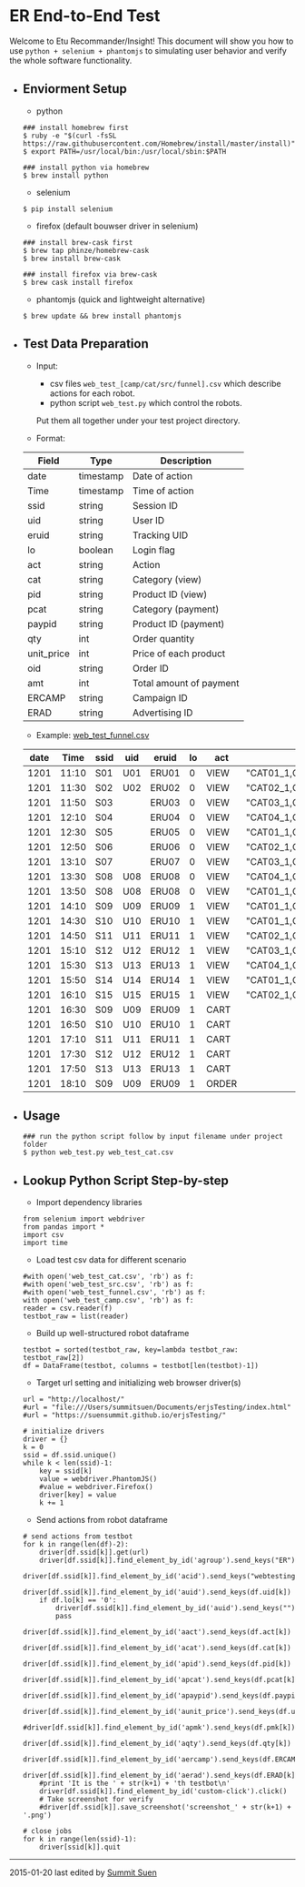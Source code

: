 ER End-to-End Test
===

Welcome to Etu Recommander/Insight! This document will show you how to use `python + selenium + phantomjs` to simulating user behavior and verify the whole software functionality.

- ## Enviorment Setup

	- python
	```
	### install homebrew first
	$ ruby -e "$(curl -fsSL https://raw.githubusercontent.com/Homebrew/install/master/install)"
	$ export PATH=/usr/local/bin:/usr/local/sbin:$PATH

	### install python via homebrew
	$ brew install python
	```

	- selenium
	```
	$ pip install selenium
	```

	- firefox (default bouwser driver in selenium)
	```
	### install brew-cask first
	$ brew tap phinze/homebrew-cask
	$ brew install brew-cask

	### install firefox via brew-cask
	$ brew cask install firefox
	```

	- phantomjs (quick and lightweight alternative)
	```
	$ brew update && brew install phantomjs
	```

- ## Test Data Preparation

	- Input: 
		- csv files `web_test_[camp/cat/src/funnel].csv` which describe actions for each robot.
		- python script `web_test.py` which control the robots.
		
		Put them all together under your test project directory.

	- Format: 

	| Field | Type | Description |
	|---|---|---|
	| date | timestamp | Date of action |
	| Time | timestamp | Time of action |
	| ssid | string | Session ID |
	| uid | string | User ID |
	| eruid | string | Tracking UID |
	| lo | boolean | Login flag |
	| act | string | Action |
	| cat | string | Category (view) |
	| pid | string | Product ID (view) |
	| pcat | string | Category (payment) |
	| paypid | string | Product ID (payment) |
	| qty | int | Order quantity |
	| unit_price | int | Price of each product |
	| oid | string | Order ID |
	| amt | int | Total amount of payment |
	| ERCAMP | string | Campaign ID |
	| ERAD | string | Advertising ID |

	- Example: [web_test_funnel.csv](https://github.com/suensummit/erjsTesting/blob/gh-pages/web_test_funnel.csv)

	| date | Time | ssid | uid | eruid | lo | act | cat | pid | pcat | paypid | qty | unit_price | oid | amt | ERCAMP | ERAD |
	|---|---|---|---|---|---|---|---|---|---|---|---|---|---|---|---|---|
	| 1201 | 11:10 | S01 | U01 | ERU01 | 0 | VIEW | "CAT01_1,CAT01_2,CAT01_3,CAT01_4,CAT01_5" | PID01 |  |  |  |  |  |  | CAMP1 | AD1.1 |
	| 1201 | 11:30 | S02 | U02 | ERU02 | 0 | VIEW | "CAT02_1,CAT02_2,CAT02_3,CAT02_4,CAT02_5" | PID02 |  |  |  |  |  |  | CAMP2 | AD2.1 |
	| 1201 | 11:50 | S03 |  | ERU03 | 0 | VIEW | "CAT03_1,CAT03_2,CAT03_3,CAT03_4,CAT03_5" | PID03 |  |  |  |  |  |  | CAMP1 | AD1.2 |
	| 1201 | 12:10 | S04 |  | ERU04 | 0 | VIEW | "CAT04_1,CAT04_2,CAT04_3,CAT04_4,CAT04_5" | PID04 |  |  |  |  |  |  | CAMP2 | AD2.1 |
	| 1201 | 12:30 | S05 |  | ERU05 | 0 | VIEW | "CAT01_1,CAT01_2,CAT01_3,CAT01_4,CAT01_5" | PID01 |  |  |  |  |  |  | CAMP2 | AD2.1 |
	| 1201 | 12:50 | S06 |  | ERU06 | 0 | VIEW | "CAT02_1,CAT02_2,CAT02_3,CAT02_4,CAT02_5" | PID02 |  |  |  |  |  |  | CAMP2 | AD2.3 |
	| 1201 | 13:10 | S07 |  | ERU07 | 0 | VIEW | "CAT03_1,CAT03_2,CAT03_3,CAT03_4,CAT03_5" | PID03 |  |  |  |  |  |  | CAMP2 | AD2.2 |
	| 1201 | 13:30 | S08 | U08 | ERU08 | 0 | VIEW | "CAT04_1,CAT04_2,CAT04_3,CAT04_4,CAT04_5" | PID04 |  |  |  |  |  |  | CAMP1 | AD1.3 |
	| 1201 | 13:50 | S08 | U08 | ERU08 | 0 | VIEW | "CAT01_1,CAT01_2,CAT01_3,CAT01_4,CAT01_5" | PID04 |  |  |  |  |  |  | CAMP1 | AD1.3 |
	| 1201 | 14:10 | S09 | U09 | ERU09 | 1 | VIEW | "CAT01_1,CAT01_2,CAT01_3,CAT01_4,CAT01_5" | PID01 |  |  |  |  |  |  | CAMP2 | AD2.2 |
	| 1201 | 14:30 | S10 | U10 | ERU10 | 1 | VIEW | "CAT01_1,CAT01_2,CAT01_3,CAT01_4,CAT01_5" | PID01 |  |  |  |  |  |  | CAMP2 | AD2.2 |
	| 1201 | 14:50 | S11 | U11 | ERU11 | 1 | VIEW | "CAT02_1,CAT02_2,CAT02_3,CAT02_4,CAT02_5" | PID02 |  |  |  |  |  |  | CAMP1 | AD1.2 |
	| 1201 | 15:10 | S12 | U12 | ERU12 | 1 | VIEW | "CAT03_1,CAT03_2,CAT03_3,CAT03_4,CAT03_5" | PID03 |  |  |  |  |  |  |  |  |
	| 1201 | 15:30 | S13 | U13 | ERU13 | 1 | VIEW | "CAT04_1,CAT04_2,CAT04_3,CAT04_4,CAT04_5" | PID04 |  |  |  |  |  |  |  |  |
	| 1201 | 15:50 | S14 | U14 | ERU14 | 1 | VIEW | "CAT01_1,CAT01_2,CAT01_3,CAT01_4,CAT01_5" | PID01 |  |  |  |  |  |  |  |  |
	| 1201 | 16:10 | S15 | U15 | ERU15 | 1 | VIEW | "CAT02_1,CAT02_2,CAT02_3,CAT02_4,CAT02_5" | PID02 |  |  |  |  |  |  |  |  |
	| 1201 | 16:30 | S09 | U09 | ERU09 | 1 | CART |  |  | "CAT01_1,CAT01_2,CAT01_3,CAT01_4,CAT01_5" | PID01 | 2 | 100 |  | 200 |  |  |
	| 1201 | 16:50 | S10 | U10 | ERU10 | 1 | CART |  |  | "CAT01_1,CAT01_2,CAT01_3,CAT01_4,CAT01_5" | PID01 | 1 | 100 |  | 100 |  |  |
	| 1201 | 17:10 | S11 | U11 | ERU11 | 1 | CART |  |  | "CAT02_1,CAT02_2,CAT02_3,CAT02_4,CAT02_5" | PID02 | 1 | 200 |  | 200 |  |  |
	| 1201 | 17:30 | S12 | U12 | ERU12 | 1 | CART |  |  | "CAT03_1,CAT03_2,CAT03_3,CAT03_4,CAT03_5" | PID03 | 1 | 300 |  | 300 |  |  |
	| 1201 | 17:50 | S13 | U13 | ERU13 | 1 | CART |  |  | "CAT04_1,CAT04_2,CAT04_3,CAT04_4,CAT04_5" | PID04 | 1 | 400 |  | 400 |  |  |
	| 1201 | 18:10 | S09 | U09 | ERU09 | 1 | ORDER |  |  | "CAT01_1,CAT01_2,CAT01_3,CAT01_4,CAT01_5" | PID01 | 2 | 100 | O01 | 200 |  |  |

- ## Usage

	```
	### run the python script follow by input filename under project folder 
	$ python web_test.py web_test_cat.csv
	```

- ## Lookup Python Script Step-by-step

	- Import dependency libraries
	```
	from selenium import webdriver
	from pandas import *
	import csv
	import time
	```

	- Load test csv data for different scenario
	```
	#with open('web_test_cat.csv', 'rb') as f: 
	#with open('web_test_src.csv', 'rb') as f:
	#with open('web_test_funnel.csv', 'rb') as f:
	with open('web_test_camp.csv', 'rb') as f:
	reader = csv.reader(f)
	testbot_raw = list(reader)
	```

	- Build up well-structured robot dataframe
	```
	testbot = sorted(testbot_raw, key=lambda testbot_raw: testbot_raw[2])
	df = DataFrame(testbot, columns = testbot[len(testbot)-1])
	```

	- Target url setting and initializing web browser driver(s)
	```
	url = "http://localhost/"
	#url = "file:///Users/summitsuen/Documents/erjsTesting/index.html"
	#url = "https://suensummit.github.io/erjsTesting/"

	# initialize drivers
	driver = {}
	k = 0
	ssid = df.ssid.unique()
	while k < len(ssid)-1:
		key = ssid[k]
		value = webdriver.PhantomJS()
		#value = webdriver.Firefox()
		driver[key] = value
		k += 1
	```

	- Send actions from robot dataframe
	```
	# send actions from testbot
	for k in range(len(df)-2):
		driver[df.ssid[k]].get(url)
		driver[df.ssid[k]].find_element_by_id('agroup').send_keys("ER")
		driver[df.ssid[k]].find_element_by_id('acid').send_keys("webtesting")
		driver[df.ssid[k]].find_element_by_id('auid').send_keys(df.uid[k])
		if df.lo[k] == '0':
			driver[df.ssid[k]].find_element_by_id('auid').send_keys("")
			pass
		driver[df.ssid[k]].find_element_by_id('aact').send_keys(df.act[k])
		driver[df.ssid[k]].find_element_by_id('acat').send_keys(df.cat[k])
		driver[df.ssid[k]].find_element_by_id('apid').send_keys(df.pid[k])
		driver[df.ssid[k]].find_element_by_id('apcat').send_keys(df.pcat[k])
		driver[df.ssid[k]].find_element_by_id('apaypid').send_keys(df.paypid[k])
		driver[df.ssid[k]].find_element_by_id('aunit_price').send_keys(df.unit_price[k])
		#driver[df.ssid[k]].find_element_by_id('apmk').send_keys(df.pmk[k])
		driver[df.ssid[k]].find_element_by_id('aqty').send_keys(df.qty[k])
		driver[df.ssid[k]].find_element_by_id('aercamp').send_keys(df.ERCAMP[k])
		driver[df.ssid[k]].find_element_by_id('aerad').send_keys(df.ERAD[k])
		#print 'It is the ' + str(k+1) + 'th testbot\n'
		driver[df.ssid[k]].find_element_by_id('custom-click').click()
		# Take screenshot for verify
		#driver[df.ssid[k]].save_screenshot('screenshot_' + str(k+1) + '.png')

	# close jobs
	for k in range(len(ssid)-1):
		driver[ssid[k]].quit
	```

---
2015-01-20 last edited by [Summit Suen](https://github.com/suensummit)